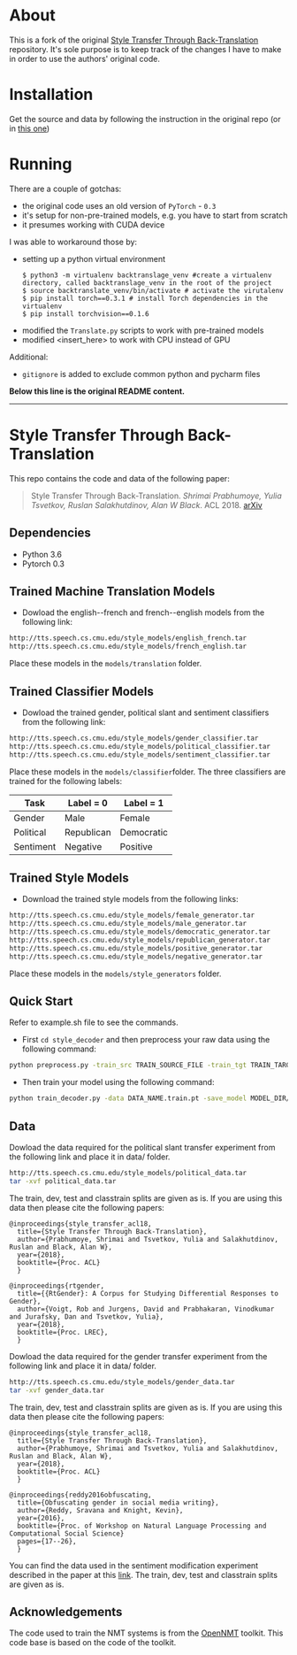 # About
This is a fork of the original [Style Transfer Through Back-Translation](https://github.com/shrimai/Style-Transfer-Through-Back-Translation) repository. It's sole purpose is to keep track of the changes I have to make in order to use the authors' original code.

# Installation
Get the source and data by following the instruction in the original repo (or in [this one](#markdown-header-Style-Transfer-Through-Back-Translation))

# Running
There are a couple of gotchas:
  * the original code uses an old version of `PyTorch` - `0.3`
  * it's setup for non-pre-trained models, e.g. you have to start from scratch
  * it presumes working with CUDA device

I was able to workaround those by:
  * setting up a python virtual environment
    ```
    $ python3 -m virtualenv backtranslage_venv #create a virtualenv directory, called backtranslage_venv in the root of the project
    $ source backtranslate_venv/bin/activate # activate the virutalenv
    $ pip install torch==0.3.1 # install Torch dependencies in the virtualenv
    $ pip install torchvision==0.1.6
    ```
  * modified the `Translate.py` scripts to work with pre-trained models
  * modified <insert_here> to work with CPU instead of GPU

Additional:
 * `gitignore` is added to exclude common python and pycharm files

 **Below this line is the original README content.**

------------------------------------------------------
# Style Transfer Through Back-Translation

This repo contains the code and data of the following paper:
>Style Transfer Through Back-Translation. *Shrimai Prabhumoye, Yulia Tsvetkov, Ruslan Salakhutdinov, Alan W Black*. ACL 2018. [arXiv](https://arxiv.org/pdf/1804.09000.pdf)

## Dependencies

- Python 3.6
- Pytorch 0.3

## Trained Machine Translation Models

- Dowload the english--french and french--english models from the following link:
```bash
http://tts.speech.cs.cmu.edu/style_models/english_french.tar
http://tts.speech.cs.cmu.edu/style_models/french_english.tar
```
Place these models in the `models/translation` folder.

## Trained Classifier Models

- Dowload the trained gender, political slant and sentiment classifiers from the following link:
```bash
http://tts.speech.cs.cmu.edu/style_models/gender_classifier.tar
http://tts.speech.cs.cmu.edu/style_models/political_classifier.tar
http://tts.speech.cs.cmu.edu/style_models/sentiment_classifier.tar
```
Place these models in the `models/classifier`folder.
The three classifiers are trained for the following labels:

 Task | Label = 0 | Label = 1 
 --- | --- | --- 
 Gender | Male | Female 
 Political | Republican | Democratic 
 Sentiment | Negative | Positive 

## Trained Style Models

- Download the trained style models from the following links:
```bash
http://tts.speech.cs.cmu.edu/style_models/female_generator.tar
http://tts.speech.cs.cmu.edu/style_models/male_generator.tar
http://tts.speech.cs.cmu.edu/style_models/democratic_generator.tar
http://tts.speech.cs.cmu.edu/style_models/republican_generator.tar
http://tts.speech.cs.cmu.edu/style_models/positive_generator.tar
http://tts.speech.cs.cmu.edu/style_models/negative_generator.tar
```
Place these models in the `models/style_generators` folder.

## Quick Start

Refer to example.sh file to see the commands.
- First `cd style_decoder` and then preprocess your raw data using the following command:   
```bash
python preprocess.py -train_src TRAIN_SOURCE_FILE -train_tgt TRAIN_TARGET_FILE -valid_src VALID_SOURCE_FILE -valid_tgt VALID_TARGET_FILE -save_data DATA_NAME
```
- Then train your model using the following command:
```bash
python train_decoder.py -data DATA_NAME.train.pt -save_model MODEL_DIR/MODEL_NAME -classifier_model CLASSIFIER.pt -encoder_model ENCODER_MODEL -tgt_label {0/1}
```

## Data

Dowload the data required for the political slant transfer experiment from the following link and place it in data/ folder. 
```bash
http://tts.speech.cs.cmu.edu/style_models/political_data.tar
tar -xvf political_data.tar
```
The train, dev, test and classtrain splits are given as is. If you are using this data then please cite the following papers:

    @inproceedings{style_transfer_acl18,
      title={Style Transfer Through Back-Translation},
      author={Prabhumoye, Shrimai and Tsvetkov, Yulia and Salakhutdinov, Ruslan and Black, Alan W},
      year={2018},
      booktitle={Proc. ACL}
      }

    @inproceedings{rtgender,
      title={{RtGender}: A Corpus for Studying Differential Responses to Gender},
      author={Voigt, Rob and Jurgens, David and Prabhakaran, Vinodkumar and Jurafsky, Dan and Tsvetkov, Yulia},
      year={2018},
      booktitle={Proc. LREC},
      }

Dowload the data required for the gender transfer experiment from the following link and place it in data/ folder.
```bash
http://tts.speech.cs.cmu.edu/style_models/gender_data.tar
tar -xvf gender_data.tar
```
The train, dev, test and classtrain splits are given as is. If you are using this data then please cite the following papers:

    @inproceedings{style_transfer_acl18,
      title={Style Transfer Through Back-Translation},
      author={Prabhumoye, Shrimai and Tsvetkov, Yulia and Salakhutdinov, Ruslan and Black, Alan W},
      year={2018},
      booktitle={Proc. ACL}
      }
      
    @inproceedings{reddy2016obfuscating,
      title={Obfuscating gender in social media writing},
      author={Reddy, Sravana and Knight, Kevin},
      year={2016},
      booktitle={Proc. of Workshop on Natural Language Processing and Computational Social Science}
      pages={17--26},
      }
      
You can find the data used in the sentiment modification experiment described in the paper at this [link](https://github.com/shentianxiao/language-style-transfer/tree/master/data/yelp). The train, dev, test and classtrain splits are given as is.

## Acknowledgements

The code used to train the NMT systems is from the [OpenNMT](https://github.com/OpenNMT/OpenNMT-py)  toolkit. This code base is based on the code of the toolkit.
